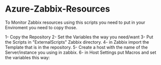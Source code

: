 # Azure-Zabbix-Resources
To Monitor Zabbix resources using this scripts you need to put in your Enviroment you need to copy those.

1- Copy the Repository
2- Set the Variables the way you need/want
3- Put the Scripts in "ExternalScripts" Zabbix directory.
4- in Zabbix import the Template that is in the repository.
5- Create a host with the name of the Server/instance you using in zabbix.
6- in Host Settings put Macros and set the variables this way:
